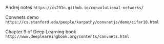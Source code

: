 Andrej notes
`https://cs231n.github.io/convolutional-networks/`

Convnets demo
`https://cs.stanford.edu/people/karpathy/convnetjs/demo/cifar10.html`

Chapter 9 of Deep Learning book
`http://www.deeplearningbook.org/contents/convnets.html`
